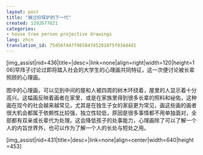 ```yaml
---
layout: post
title: "被过份保护的下一代"
created: 1292677021
categories:
- house tree person projective drawings
lang: zhcn
translation_id: 75d56f447f085847452018f5f934d4d1
---
```

<!--break-->
<p>[img_assist|nid=436|title=|desc=|link=none|align=right|width=120|height=106]早阵子讨论过即将踏入社会的大学生的心理画共同特征，这一次便讨论被长辈照顾的心理画。 </p>

<p>图中的心理画，可以见到中间的屋和人被四周的树木环绕着，屋里的人显示着十分高兴。这幅画反映着画者在家里，或是在家族里得到很多长辈的照料和袐佑，这种画在现今的社会越来越常见，尤其是在独生子女的家庭更为常见，画这些画的画者很大机会都属于依赖性比较强，独立性较低，原因是很多事情都不用单独面对，全部都有双亲或长辈代为处理。这会降低孩子的处事能力，心理画除了可以了解一个人的内旨世界外，也可以作为了解一个人的长处与短处之用。 </p>

[img_assist|nid=431|title=|desc=|link=none|align=center|width=640|height=453]
